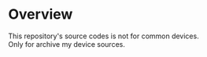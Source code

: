 # Overview  

This repository's source codes is not for common devices.  
Only for archive my device sources.
